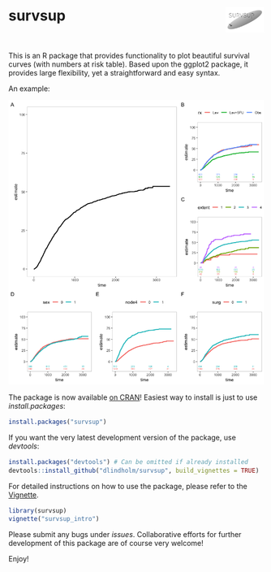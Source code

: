 # survsup <img src="icons/survsup_icon.png" align="right" width="15%" height="15%" />
<br><br>
This is an R package that provides functionality to plot beautiful survival curves (with numbers at risk table).
Based upon the ggplot2 package, it provides large flexibility, yet a straightforward and easy syntax. 

An example: 

![](example.png)<!-- -->


The package is now available [on CRAN](https://cran.r-project.org/package=survsup)! Easiest way to install is just to use _install.packages_: 
```r
install.packages("survsup")
```


If you want the very latest development version of the package, use _devtools_: 

```r
install.packages("devtools") # Can be omitted if already installed
devtools::install_github("dlindholm/survsup", build_vignettes = TRUE)
```

For detailed instructions on how to use the package, please refer to the [Vignette](https://cran.r-project.org/web/packages/survsup/vignettes/survsup_intro.html).
```r
library(survsup)
vignette("survsup_intro")
```

Please submit any bugs under _issues_. Collaborative efforts for further development of this package are of course very welcome! 

Enjoy! 
